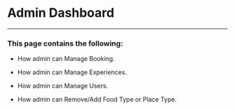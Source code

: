 # Admin Dashboard

---

<h3>This page contains the following:</h3>

- How admin can Manage Booking.

- How admin can Manage Experiences.

- How admin can Manage Users.

- How admin can Remove/Add Food Type or Place Type.
